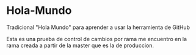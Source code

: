 # Hola-Mundo
Tradicional "Hola Mundo" para aprender a usar la herramienta de GitHub

Esta es una prueba de control de cambios por rama
me encuentro en la rama creada a partir de la master que es la  de produccion.
